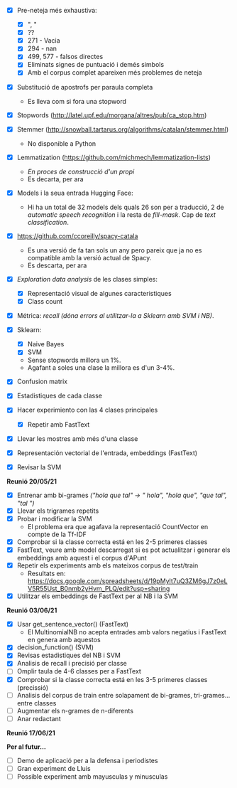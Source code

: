 - [x] Pre-neteja més exhaustiva:
    - [x] ", "
    - [x] ??
    - [x] 271 - Vacia
    - [x] 294 - nan
    - [x] 499, 577 - falsos directes
    - [x] Eliminats signes de puntuació i demés simbols
    - [x] Amb el corpus complet apareixen més problemes de neteja

- [X] Substitució de apostrofs per paraula completa
    - Es lleva com si fora una stopword
- [x] Stopwords (http://latel.upf.edu/morgana/altres/pub/ca_stop.htm)
- [x] Stemmer (http://snowball.tartarus.org/algorithms/catalan/stemmer.html)
    - No disponible a Python
- [X] Lemmatization (https://github.com/michmech/lemmatization-lists)
    - *En proces de construcció d'un propi*
    - Es decarta, per ara

- [x] Models i la seua entrada Hugging Face:
    - Hi ha un total de 32 models dels quals 26 son per a traducció, 2 de *automatic speech recognition* i la resta de *fill-mask*. Cap de *text classification*.

- [X] https://github.com/ccoreilly/spacy-catala
    - Es una versió de fa tan sols un any pero pareix que ja no es compatible amb la versió actual de Spacy.
    - Es descarta, per ara

- [x] *Exploration data analysis* de les clases simples:
    - [x] Representació visual de algunes caracteristiques
    - [x] Class count

- [x] Métrica: *recall* *(dóna errors al utilitzar-la a Sklearn amb SVM i NB)*.

- [x] Sklearn:
    - [x] Naive Bayes
    - [x] SVM
    - Sense stopwords millora un 1%.
    - Agafant a soles una clase la millora es d'un 3-4%.

- [x] Confusion matrix
- [X] Estadistiques de cada classe

- [X] Hacer experimiento con las 4 clases principales
    - [X] Repetir amb FastText
- [X] Llevar les mostres amb més d'una classe
- [X] Representación vectorial de l'entrada, embeddings (FastText)
- [X] Revisar la SVM

**Reunió 20/05/21**
- [x] Entrenar amb bi-grames *("hola que tal" -> " hola", "hola que", "que tal", "tal ")*
- [X] Llevar els trigrames repetits
- [x] Probar i modificar la SVM
    - El problema era que agafava la representació CountVector en compte de la Tf-IDF
- [X] Comprobar si la classe correcta está en les 2-5 primeres classes
- [X] FastText, veure amb model descarregat si es pot actualitzar i generar els embeddings amb aquest i el corpus d'APunt
- [x] Repetir els experiments amb els mateixos corpus de test/train
    - Resultats en: https://docs.google.com/spreadsheets/d/19pMylt7uQ3ZM6gJ7z0eLV5R55Ust_B0nmb2yHvm_PLQ/edit?usp=sharing
- [X] Utilitzar els embeddings de FastText per al NB i la SVM

**Reunió 03/06/21**
- [X] Usar get_sentence_vector() (FastText)
    - El MultinomialNB no acepta entrades amb valors negatius i FastText en genera amb aquestos
- [X] decision_function() (SVM)
- [X] Revisas estadistiques del NB i SVM
- [X] Analisis de recall i precisió per classe
- [ ] Omplir taula de 4-6 classes per a FastText
- [X] Comprobar si la classe correcta está en les 3-5 primeres classes (precissió)
- [ ] Analisis del corpus de train entre solapament de bi-grames, tri-grames... entre classes
- [ ] Augmentar els n-grames de n-diferents
- [ ] Anar redactant

**Reunió 17/06/21**

**Per al futur...**
- [ ] Demo de aplicació per a la defensa i periodistes
- [ ] Gran experiment de Lluis
- [ ] Possible experiment amb mayusculas y minusculas